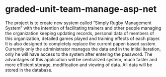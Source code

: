 # graded-unit-team-manage-asp-net
The project is to create new system called “Simply Rugby Management System” with the intention of facilitating trainers and other people managing the organization keeping updating records, personal data of members of this organization, detailed games played and training effects of each player. It is also designed to completely replace the current paper-based system. Currently only the administrator manages the data and in the initial iteration, only he will have access to the system after entering the password. The advantages of this application will be centralized system, much faster and more efficient storage, modification and viewing of data. All data will be stored in the database. 
